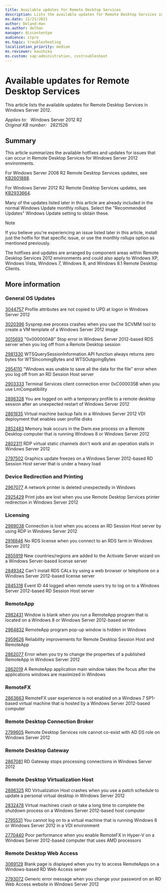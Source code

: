 ```yaml
---
title: Available updates for Remote Desktop Services
description: Lists the available updates for Remote Desktop Services in Windows Server 2012.
ms.date: 12/21/2021
author: Deland-Han
ms.author: delhan
manager: dcscontentpm
audience: itpro
ms.topic: troubleshooting
localization_priority: medium
ms.reviewer: kaushika
ms.custom: sap:administration, csstroubleshoot
---
```

# Available updates for Remote Desktop Services

This article lists the available updates for Remote Desktop Services in Windows Server 2012.

_Applies to:_ &nbsp; Windows Server 2012 R2  
_Original KB number:_ &nbsp; 2821526

## Summary

This article summarizes the available hotfixes and updates for issues that can occur in Remote Desktop Services for Windows Server 2012 environments.  

For Windows Server 2008 R2 Remote Desktop Services updates, see [KB2601888](https://support.microsoft.com/help/2601888).

For Windows Server 2012 R2 Remote Desktop Services updates, see [KB2933664](https://support.microsoft.com/help/2933664).  

Many of the updates listed later in this article are already included in the normal Windows Update monthly rollups. Select the "Recommended Updates" Windows Update setting to obtain these.  

> [!Note]
> If you believe you're experiencing an issue listed later in this article, install just the hotfix for that specific issue, or use the monthly rollups option as mentioned previously.

The hotfixes and updates are arranged by component areas within Remote Desktop Services 2012 environments and could also apply to Windows XP, Windows Vista, Windows 7, Windows 8, and Windows 8.1 Remote Desktop Clients.

## More information

### General OS Updates

[3044757](https://support.microsoft.com/help/3044757) Profile attributes are not copied to UPD at logon in Windows Server 2012

[3020396](https://support.microsoft.com/help/3020396) Sysprep.exe process crashes when you use the SCVMM tool to create a VM template of a Windows Server 2012 image

[3015693](https://support.microsoft.com/help/3015693) "0x000000AB" Stop error in Windows Server 2012-based RDS server when you log off from a Remote Desktop session

[2981330](https://support.microsoft.com/help/2981330) WTSQuerySessionInformation API function always returns zero bytes for WTSIncomingBytes and WTSOutgoingBytes

[2954110](https://support.microsoft.com/help/2954110) "Windows was unable to save all the data for the file" error when you log off from an RD Session Host server

[2903333](https://support.microsoft.com/help/2903333) Terminal Services client connection error 0xC000035B when you use LmCompatibility

[2896328](https://support.microsoft.com/help/2896328) You are logged on with a temporary profile to a remote desktop session after an unexpected restart of Windows Server 2012

[2861935](https://support.microsoft.com/help/2861935) Virtual machine backup fails in a Windows Server 2012 VDI deployment that enables user profile disks

[2852483](https://support.microsoft.com/help/2852483) Memory leak occurs in the Dwm.exe process on a Remote Desktop computer that is running Windows 8 or Windows Server 2012

[2802311](https://support.microsoft.com/help/2802311) RDP virtual static channels don't work and an operation stalls in Windows Server 2012

[2797502](https://support.microsoft.com/help/2797502) Graphics update freezes on a Windows Server 2012-based RD Session Host server that is under a heavy load

### Device Redirection and Printing

[2967077](https://support.microsoft.com/help/2967077) A network printer is deleted unexpectedly in Windows

[2925429](https://support.microsoft.com/help/2925429) Print jobs are lost when you use Remote Desktop Services printer redirection in Windows Server 2012

### Licensing

[2989038](https://support.microsoft.com/help/2989038) Connection is lost when you access an RD Session Host server by using RDP in Windows Server 2012

[2916846](https://support.microsoft.com/help/2916846) No RDS license when you connect to an RDS farm in Windows Server 2012

[2855919](https://support.microsoft.com/help/2855919) New countries/regions are added to the Activate Server wizard on a Windows Server-based license server

[2849342](https://support.microsoft.com/help/2849342)  Can't install RDS CALs by using a web browser or telephone on a Windows Server 2012-based license server

[2845318](https://support.microsoft.com/help/2845318) Event ID 44 logged when remote users try to log on to a Windows Server 2012-based RD Session Host server

### RemoteApp

[2982431](https://support.microsoft.com/help/2982431) Window is blank when you run a RemoteApp program that is located on a Windows 8 or Windows Server 2012-based server

[2964832](https://support.microsoft.com/help/2964832) RemoteApp program pop-up window is hidden in Windows

[2959626](https://support.microsoft.com/help/2959626) Reliability improvements for Remote Desktop Session Host and RemoteApp

[2862077](https://support.microsoft.com/help/2862077) Error when you try to change the properties of a published RemoteApp in Windows Server 2012

[2862019](https://support.microsoft.com/help/2862019) A RemoteApp application main window takes the focus after the applications windows are maximized in Windows

### RemoteFX

[2863663](https://support.microsoft.com/help/2863663) RemoteFX user experience is not enabled on a Windows 7 SP1-based virtual machine that is hosted by a Windows Server 2012-based computer

### Remote Desktop Connection Broker

[2799605](https://support.microsoft.com/help/2799605) Remote Desktop Services role cannot co-exist with AD DS role on Windows Server 2012

### Remote Desktop Gateway

[2867081](https://support.microsoft.com/help/2867081) RD Gateway stops processing connections in Windows Server 2012

### Remote Desktop Virtualization Host

[2896325](https://support.microsoft.com/help/2896325) RD Virtualization Host crashes when you use a patch schedule to update a personal virtual desktop in Windows Server 2012

[2832478](https://support.microsoft.com/help/2832478) Virtual machines crash or take a long time to complete the shutdown process on a Windows Server 2012-based host computer

[2795531](https://support.microsoft.com/help/2795531)  You cannot log on to a virtual machine that is running Windows 8 or Windows Server 2012 in a VDI environment

[2770440](https://support.microsoft.com/help/2770440)  Poor performance when you enable RemoteFX in Hyper-V on a Windows Server 2012-based computer that uses AMD processors

### Remote Desktop Web Access

[3069129](https://support.microsoft.com/help/3069129) Blank page is displayed when you try to access RemoteApps on a Windows-based RD Web Access server

[2793072](https://support.microsoft.com/help/2793072)  Generic error message when you change your password on an RD Web Access website in Windows Server 2012

